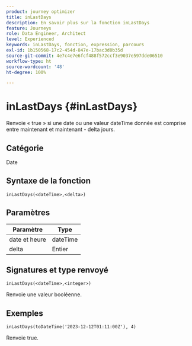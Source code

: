 ```yaml
---
product: journey optimizer
title: inLastDays
description: En savoir plus sur la fonction inLastDays
feature: Journeys
role: Data Engineer, Architect
level: Experienced
keywords: inLastDays, fonction, expression, parcours
exl-id: 1b150568-17c2-454d-847e-17bac3d0b35d
source-git-commit: 4e7c4e7e6fcf488f572ccf3e9037e597dde06510
workflow-type: ht
source-wordcount: '48'
ht-degree: 100%

---
```


# inLastDays {#inLastDays}

Renvoie « true » si une date ou une valeur dateTime donnée est comprise entre maintenant et maintenant - delta jours.

## Catégorie

Date

## Syntaxe de la fonction

`inLastDays(<dateTime>,<delta>)`

## Paramètres

| Paramètre | Type |
|-----------|------------------|
| date et heure | dateTime |
| delta | Entier |

## Signatures et type renvoyé

`inLastDays(<dateTime>,<integer>)`

Renvoie une valeur booléenne.

## Exemples

`inLastDays(toDateTime('2023-12-12T01:11:00Z'), 4)`

Renvoie true.
